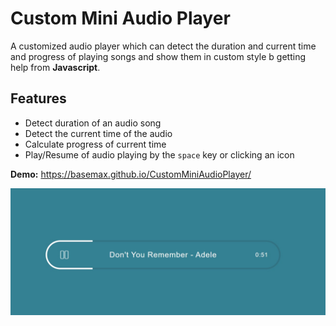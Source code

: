 # Custom Mini Audio Player

A customized audio player which can detect the duration and current time and progress of playing songs and show them in custom style b getting help from **Javascript**.

## Features

- Detect duration of an audio song
- Detect the current time of the audio
- Calculate progress of current time
- Play/Resume of audio playing by the `space` key or clicking an icon

**Demo:** https://basemax.github.io/CustomMiniAudioPlayer/

[![Custom Mini Audio Player](preview.jpg)](https://basemax.github.io/CustomMiniAudioPlayer/)
